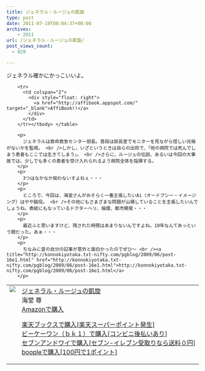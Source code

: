 ```yaml
---
title: ジェネラル・ルージュの凱旋
type: post
date: 2011-07-10T08:04:37+00:00
archives:
    - 2011
url: /ジェネラル・ルージュの凱旋/
post_views_count:
  - 829

---
```

ジェネラル確かにかっこいいよ。

<table>
  <tr>
    <td style="vertical-align: top">
      <a href="http://hb.afl.rakuten.co.jp/hgc/06d13246.10ebaa62.06d13247.1eb85ca0/?pc=http%3A%2F%2Fsearch.books.rakuten.co.jp%2Fbksearch%2Fdt%3Fg%3D001%26bisbn%3D4796657541" target="_blank"><img style="border-bottom-style: none; border-left-style: none; border-top-style: none; border-right-style: none" src="https://i2.wp.com/ecx.images-amazon.com/images/I/516AfhjDd7L._SL160_.jpg" data-recalc-dims="1" /> </a>
    </td>
    <td style="vertical-align: top">
      <a href="http://hb.afl.rakuten.co.jp/hgc/06d13246.10ebaa62.06d13247.1eb85ca0/?pc=http%3A%2F%2Fsearch.books.rakuten.co.jp%2Fbksearch%2Fdt%3Fg%3D001%26bisbn%3D4796657541" target="_blank">ジェネラル・ルージュの凱旋 </a> <br />海堂 尊 <br /><a href="http://www.amazon.co.jp/%E3%82%B8%E3%82%A7%E3%83%8D%E3%83%A9%E3%83%AB%E3%83%BB%E3%83%AB%E3%83%BC%E3%82%B8%E3%83%A5%E3%81%AE%E5%87%B1%E6%97%8B-%E6%B5%B7%E5%A0%82-%E5%B0%8A/dp/4796657541%3FSubscriptionId%3D1JWQWN8E4Z5TR27962G2%26tag%3Dgaeaffibook-22%26linkCode%3Dxm2%26camp%3D2025%26creative%3D165953%26creativeASIN%3D4796657541" target="_blank">Amazonで購入 </a> </p>
      <p>
        <a href="http://px.a8.net/svt/ejp?a8mat=1HPMBD+EAZZ1U+5WS+C1DUQ&a8ejpredirect=http%3A%2F%2Fsearch.books.rakuten.co.jp%2Fbksearch%2Fdt%3Fg%3D001%26bisbn%3D4796657541" target="_blank">楽天ブックスで購入[楽天スーパーポイント発生]</a> <img border="0" alt="" src="https://i2.wp.com/www12.a8.net/0.gif?resize=1%2C1" width="1" height="1" data-recalc-dims="1" /> <br /><a href="http://px.a8.net/svt/ejp?a8mat=1HRMFS+EEKKOI+10UY+HUKPU&a8ejpredirect=http%3A%2F%2Fwww.bk1.jp%2FkeywordSearchResult%2F%3Fkeyword%3D4796657541%26storeCd%3D1%26searchFlg%3D9%26x%3D43%26y%3D11%26partnerid%3D02a801" target="_blank">ビーケーワン（ｂｋ１）で購入[コンビニ後払いあり]</a> <img border="0" alt="" src="https://i2.wp.com/www12.a8.net/0.gif?resize=1%2C1" width="1" height="1" data-recalc-dims="1" /> <br /><a href="http://click.linksynergy.com/fs-bin/statform?id=aR0TIOX*qAA&offerid=137560&bnid=1490&subid=&subid=0&kword_in=4796657541&oop=on" target="_blank">セブンアンドワイで購入[セブン-イレブン受取りなら送料０円]</a><img border="0" src="http://ad.linksynergy.com/fs-bin/show?id=aR0TIOX*qAA&bids=137560&type=5&subid=0" width="1" height="1" /> <br /><a href="http://click.linksynergy.com/fs-bin/statform?id=aR0TIOX*qAA&offerid=33310&bnid=2&subid=0&ifc=4&ifr=9784796657549" target="_blank">boopleで購入[100円で1ポイント]</a> </td> </tr> 
        
        <tr>
          <td colspan="2">
            <div style="float: right">
              <a href="http://affibook.appspot.com/" target="_blank">AffiBook!!</a>
            </div>
          </td>
        </tr></tbody> </table> 
        
        <p>
          ジェネラルは救命救急センター部長。普段は部長室でモニターを見ながら怪しい兆候がないかを監視。 <br />しかし、いざというときは自らの出術で、「他の病院では死んでしまう患者もここでは生きてしまう」。 <br />さらに、ルージュの伝説、あるいは今回の大事故では、少しでも多くの患者を受け入れられるよう病院全体を指揮する。
        </p>
        <p>
          3つはなかなか揃わないすよねぇ・・・
        </p>
        <p>
          ところで、今回は、海堂さんがおそらく一番主張したいAi（オードプシー・イメージング）はやや脇役。 <br />その他にもさまざまな問題が山積していることを主張したいんでしょうね。表紙にもなっているドクターヘリ、倫理、都市開発・・・
        </p>
        <p>
          最近ふと思いますけど、残された時間はあまりないんですよね。10年なんてあっという間だった。あぁ・・・
        </p>
        <p>
          ちなみに昔の自分の記事が意外と面白かったのでぜひ～ <br /><a title="http://konnokiyotaka.txt-nifty.com/pgblog/2009/06/post-16e1.html" href="http://konnokiyotaka.txt-nifty.com/pgblog/2009/06/post-16e1.html">http://konnokiyotaka.txt-nifty.com/pgblog/2009/06/post-16e1.html</a>
        </p>
